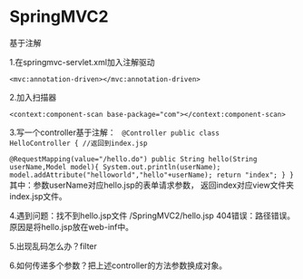 # SpringMVC2
基于注解

1.在springmvc-servlet.xml加入注解驱动
<!-- 加入注解驱动 -->
	<mvc:annotation-driven></mvc:annotation-driven>
	
2.加入扫描器
<!-- 扫描器 -->
	<context:component-scan base-package="com"></context:component-scan>
	
3.写一个controller基于注解：
<code>
@Controller
		public class HelloController {
	//返回到index.jsp	
	@RequestMapping(value="/hello.do")
	public String hello(String userName,Model model){
		System.out.println(userName);
		model.addAttribute("helloworld","hello"+userName);
		return "index";
	}
	}
</code>
其中：参数userName对应hello.jsp的表单请求参数，
	返回index对应view文件夹index.jsp文件。

4.遇到问题：找不到hello.jsp文件
/SpringMVC2/hello.jsp 404错误：路径错误。原因是将hello.jsp放在web-inf中。

5.出现乱码怎么办？filter

6.如何传递多个参数？把上述controller的方法参数换成对象。




